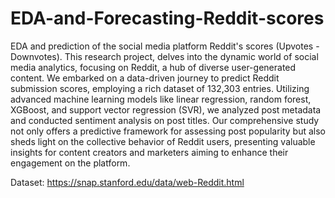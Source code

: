 # EDA-and-Forecasting-Reddit-scores
EDA and prediction of the social media platform Reddit's scores (Upvotes - Downvotes). 
This research project, delves into the dynamic world of social media analytics, focusing on Reddit, a hub of diverse user-generated content. We embarked on a data-driven journey to predict Reddit submission scores, employing a rich dataset of 132,303 entries. Utilizing advanced machine learning models like linear regression, random forest, XGBoost, and support vector regression (SVR), we analyzed post metadata and conducted sentiment analysis on post titles. Our comprehensive study not only offers a predictive framework for assessing post popularity but also sheds light on the collective behavior of Reddit users, presenting valuable insights for content creators and marketers aiming to enhance their engagement on the platform.

Dataset: https://snap.stanford.edu/data/web-Reddit.html
